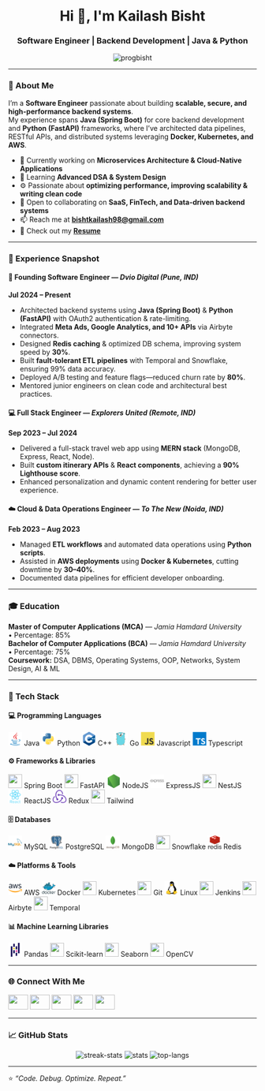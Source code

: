 <h1 align="center">Hi 👋, I'm Kailash Bisht</h1>
<h3 align="center">Software Engineer | Backend Development | Java & Python </h3>

<p align="center">
  <img src="https://komarev.com/ghpvc/?username=progbisht&label=Profile%20views&color=0e75b6&style=flat" alt="progbisht" />
</p>

---

### 🚀 About Me  
I’m a **Software Engineer** passionate about building **scalable, secure, and high-performance backend systems**.  
My experience spans **Java (Spring Boot)** for core backend development and **Python (FastAPI)** frameworks, where I’ve architected data pipelines, RESTful APIs, and distributed systems leveraging **Docker, Kubernetes, and AWS**.

- 🔭 Currently working on **Microservices Architecture & Cloud-Native Applications**  
- 🌱 Learning **Advanced DSA & System Design**  
- ⚙️ Passionate about **optimizing performance, improving scalability & writing clean code**  
- 🤝 Open to collaborating on **SaaS, FinTech, and Data-driven backend systems**  
- 📫 Reach me at **bishtkailash98@gmail.com**  
- 📄 Check out my [**Resume**](https://drive.google.com/file/d/1Wee9_W0aeuDrAX1Fm1kULq4uWOWyAIJ6/view?usp=sharing)  

---

### 💼 Experience Snapshot

#### 🧠 Founding Software Engineer — *Dvio Digital (Pune, IND)*  
**Jul 2024 – Present**
- Architected backend systems using **Java (Spring Boot)** & **Python (FastAPI)** with OAuth2 authentication & rate-limiting.  
- Integrated **Meta Ads, Google Analytics, and 10+ APIs** via Airbyte connectors.  
- Designed **Redis caching** & optimized DB schema, improving system speed by **30%**.  
- Built **fault-tolerant ETL pipelines** with Temporal and Snowflake, ensuring 99% data accuracy.  
- Deployed A/B testing and feature flags—reduced churn rate by **80%**.  
- Mentored junior engineers on clean code and architectural best practices.

#### 💻 Full Stack Engineer — *Explorers United (Remote, IND)*  
**Sep 2023 – Jul 2024**
- Delivered a full-stack travel web app using **MERN stack** (MongoDB, Express, React, Node).  
- Built **custom itinerary APIs** & **React components**, achieving a **90% Lighthouse score**.  
- Enhanced personalization and dynamic content rendering for better user experience.

#### ☁️ Cloud & Data Operations Engineer — *To The New (Noida, IND)*  
**Feb 2023 – Aug 2023**
- Managed **ETL workflows** and automated data operations using **Python scripts**.  
- Assisted in **AWS deployments** using **Docker & Kubernetes**, cutting downtime by **30–40%**.  
- Documented data pipelines for efficient developer onboarding.

---

### 🎓 Education
**Master of Computer Applications (MCA)** — *Jamia Hamdard University*  
• Percentage: 85%  
**Bachelor of Computer Applications (BCA)** — *Jamia Hamdard University*  
• Percentage: 75%  
**Coursework:** DSA, DBMS, Operating Systems, OOP, Networks, System Design, AI & ML

---

### 🧰 Tech Stack

#### 💻 Programming Languages  
<img src="https://raw.githubusercontent.com/devicons/devicon/master/icons/java/java-original.svg" width="28" height="28"/> Java
<img src="https://raw.githubusercontent.com/devicons/devicon/master/icons/python/python-original.svg" width="28" height="28"/> Python
<img src="https://raw.githubusercontent.com/devicons/devicon/master/icons/cplusplus/cplusplus-original.svg" width="28" height="28"/> C++
<img src="https://raw.githubusercontent.com/devicons/devicon/master/icons/go/go-original.svg" width="28" height="28"/> Go
<img src="https://raw.githubusercontent.com/devicons/devicon/master/icons/javascript/javascript-original.svg" width="28" height="28"/> Javascript
<img src="https://raw.githubusercontent.com/devicons/devicon/master/icons/typescript/typescript-original.svg" width="28" height="28"/> Typescript

#### ⚙️ Frameworks & Libraries  
<img src="https://www.vectorlogo.zone/logos/springio/springio-icon.svg" width="28" height="28"/> Spring Boot
<img src="https://fastapi.tiangolo.com/img/logo-margin/logo-teal.png" width="28" height="28"/> FastAPI
<img src="https://raw.githubusercontent.com/devicons/devicon/master/icons/nodejs/nodejs-original.svg" width="28" height="28"/> NodeJS
<img src="https://raw.githubusercontent.com/devicons/devicon/master/icons/express/express-original-wordmark.svg" width="28" height="28"/> ExpressJS
<img src="https://nestjs.com/logo-small-gradient.76616405.svg" width="28" height="28"/> NestJS
<img src="https://raw.githubusercontent.com/devicons/devicon/master/icons/react/react-original-wordmark.svg" width="28" height="28"/> ReactJS
<img src="https://raw.githubusercontent.com/devicons/devicon/master/icons/redux/redux-original.svg" width="28" height="28"/> Redux
<img src="https://www.vectorlogo.zone/logos/tailwindcss/tailwindcss-icon.svg" width="28" height="28"/> Tailwind

#### 🗄️ Databases  
<img src="https://raw.githubusercontent.com/devicons/devicon/master/icons/mysql/mysql-original-wordmark.svg" width="28" height="28"/> MySQL
<img src="https://raw.githubusercontent.com/devicons/devicon/master/icons/postgresql/postgresql-original-wordmark.svg" width="28" height="28"/> PostgreSQL
<img src="https://raw.githubusercontent.com/devicons/devicon/master/icons/mongodb/mongodb-original-wordmark.svg" width="28" height="28"/> MongoDB
<img src="https://www.vectorlogo.zone/logos/snowflake/snowflake-icon.svg" width="28" height="28"/> Snowflake
<img src="https://raw.githubusercontent.com/devicons/devicon/master/icons/redis/redis-original-wordmark.svg" width="28" height="28"/> Redis

#### ☁️ Platforms & Tools  
<img src="https://raw.githubusercontent.com/devicons/devicon/master/icons/amazonwebservices/amazonwebservices-original-wordmark.svg" width="28" height="28"/> AWS
<img src="https://raw.githubusercontent.com/devicons/devicon/master/icons/docker/docker-original-wordmark.svg" width="28" height="28"/> Docker
<img src="https://www.vectorlogo.zone/logos/kubernetes/kubernetes-icon.svg" width="28" height="28"/> Kubernetes
<img src="https://www.vectorlogo.zone/logos/git-scm/git-scm-icon.svg" width="28" height="28"/> Git
<img src="https://raw.githubusercontent.com/devicons/devicon/master/icons/linux/linux-original.svg" width="28" height="28"/> Linux
<img src="https://www.vectorlogo.zone/logos/jenkins/jenkins-icon.svg" width="28" height="28"/> Jenkins
<img src="https://avatars.githubusercontent.com/u/61498464?s=200&v=4" width="28" height="28"/> Airbyte
<img src="https://temporal.io/logos/mark/mark-blue.svg" width="28" height="28"/> Temporal

#### 📊 Machine Learning Libraries  
<img src="https://raw.githubusercontent.com/devicons/devicon/master/icons/pandas/pandas-original.svg" width="28" height="28"/> Pandas
<img src="https://upload.wikimedia.org/wikipedia/commons/0/05/Scikit_learn_logo_small.svg" width="28" height="28"/> Scikit-learn
<img src="https://seaborn.pydata.org/_images/logo-mark-lightbg.svg" width="28" height="28"/> Seaborn
<img src="https://www.vectorlogo.zone/logos/opencv/opencv-icon.svg" width="28" height="28"/> OpenCV

---

### 🌐 Connect With Me  
<p align="left">
  <a href="https://linkedin.com/in/kailash-bisht-kb10/" target="_blank"><img src="https://raw.githubusercontent.com/rahuldkjain/github-profile-readme-generator/master/src/images/icons/Social/linked-in-alt.svg" height="30" width="40" /></a>
  <a href="https://www.leetcode.com/u/kailashbisht10/" target="_blank"><img src="https://raw.githubusercontent.com/rahuldkjain/github-profile-readme-generator/master/src/images/icons/Social/leet-code.svg" height="30" width="40" /></a>
  <a href="https://auth.geeksforgeeks.org/user/kailashbisht10/" target="_blank"><img src="https://raw.githubusercontent.com/rahuldkjain/github-profile-readme-generator/master/src/images/icons/Social/geeks-for-geeks.svg" height="30" width="40" /></a>
  <a href="https://www.hackerrank.com/profile/kailashbisht" target="_blank"><img src="https://raw.githubusercontent.com/rahuldkjain/github-profile-readme-generator/master/src/images/icons/Social/hackerrank.svg" height="30" width="40" /></a>
  <a href="https://www.codechef.com/users/i300_iq" target="_blank"><img src="https://cdn.jsdelivr.net/npm/simple-icons@3.1.0/icons/codechef.svg" height="30" width="40" /></a>
</p>

---

### 📈 GitHub Stats
<p align="center">
  <img src="https://github-readme-streak-stats.herokuapp.com/?user=progbisht&theme=algolia" alt="streak-stats" width="400"/>
  <img src="https://github-readme-stats.vercel.app/api?username=progbisht&show_icons=true&theme=algolia" alt="stats" width="400"/>
  <img src="https://github-readme-stats.vercel.app/api/top-langs/?username=progbisht&layout=compact&theme=algolia" alt="top-langs" width="400"/>
</p>

---

⭐ *“Code. Debug. Optimize. Repeat.”*  

